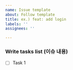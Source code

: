 ```yaml
---
name: Issue template
about: Follow template
title: ex.) feat: add login
labels: ''
assignees: ''

---
```


### Write tasks list (이슈 내용)

- [ ] Task 1

<!-- Use ChatGPT for English -->
